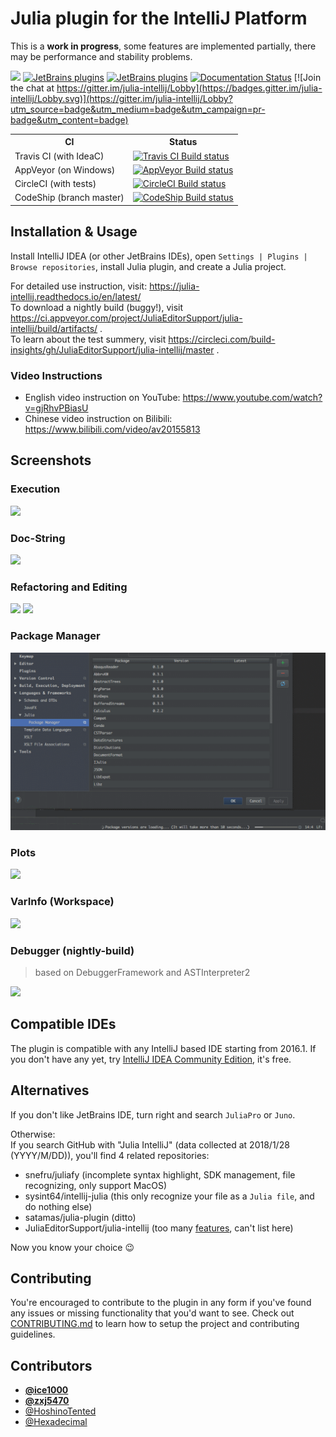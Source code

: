 # Julia plugin for the IntelliJ Platform

This is a **work in progress**, some features are implemented partially, there may be performance and stability problems.

[![](https://tinyurl.com/y9e4n2zh)](https://github.com/ice1000/julia-intellij)
[![JetBrains plugins](https://img.shields.io/jetbrains/plugin/v/10413-julia.svg)](https://plugins.jetbrains.com/plugin/10413-julia)
[![JetBrains plugins](https://img.shields.io/jetbrains/plugin/d/10413-julia.svg)](https://plugins.jetbrains.com/plugin/10413-julia)
[![Documentation Status](https://readthedocs.org/projects/julia-intellij/badge/?version=latest)](http://julia-intellij.readthedocs.io/en/latest/?badge=latest)
[![Join the chat at https://gitter.im/julia-intellij/Lobby](https://badges.gitter.im/julia-intellij/Lobby.svg)](https://gitter.im/julia-intellij/Lobby?utm_source=badge&utm_medium=badge&utm_campaign=pr-badge&utm_content=badge)

<table>
  <tr>
    <th>CI</th>
    <th>Status</th>
  </tr>
  <tr>
    <td>Travis CI (with IdeaC)</td>
    <td><a href="https://travis-ci.org/JuliaEditorSupport/julia-intellij"><img src="https://travis-ci.org/JuliaEditorSupport/julia-intellij.svg" alt="Travis CI Build status"></a></td>
  </tr>
  <tr>
    <td>AppVeyor (on Windows)</td>
    <td><a href="https://ci.appveyor.com/project/JuliaEditorSupport/julia-intellij"><img src="https://ci.appveyor.com/api/projects/status/ogmg2msv1564tkcn/branch/master?svg=true" alt="AppVeyor Build status"></a></td>
  </tr>
  <tr>
    <td>CircleCI (with tests)</td>
    <td><a href="https://circleci.com/gh/JuliaEditorSupport/julia-intellij"><img src="https://circleci.com/gh/JuliaEditorSupport/julia-intellij.svg?style=svg" alt="CircleCI Build status"></a></td>
  </tr>
  <tr>
    <td>CodeShip (branch master)</td>
    <td><a href="https://app.codeship.com/projects/270342"><img src="https://app.codeship.com/projects/4c89a940-ec81-0135-9688-6eaa099eb415/status?branch=master" alt="CodeShip Build status"></a></td>
  </tr>
</table>

## Installation \& Usage

Install IntelliJ IDEA (or other JetBrains IDEs),
open `Settings | Plugins | Browse repositories`,
install Julia plugin, and create a Julia project.

For detailed use instruction, visit: https://julia-intellij.readthedocs.io/en/latest/<br/>
To download a nightly build (buggy!), visit https://ci.appveyor.com/project/JuliaEditorSupport/julia-intellij/build/artifacts/ .<br/>
To learn about the test summery, visit https://circleci.com/build-insights/gh/JuliaEditorSupport/julia-intellij/master .

### Video Instructions

+ English video instruction on YouTube: https://www.youtube.com/watch?v=gjRhvPBiasU
+ Chinese video instruction on Bilibili: https://www.bilibili.com/video/av20155813

## Screenshots

### Execution
![](https://plugins.jetbrains.com/files/10413/screenshot_17880.png)

### Doc-String
![](https://plugins.jetbrains.com/files/10413/screenshot_17881.png)

### Refactoring and Editing
![](https://plugins.jetbrains.com/files/10413/screenshot_17879.png)
![](https://plugins.jetbrains.com/files/10413/screenshot_17932.png)

### Package Manager
![](https://github.com/zxj5470/julia-intellij-docs-cn/blob/master/screenshots/pkg-manager.gif?raw=true)

### Plots
![](https://user-images.githubusercontent.com/20026798/49950430-c72f1780-ff32-11e8-8498-68ebcad8c4b5.gif)

### VarInfo (Workspace)
![](https://user-images.githubusercontent.com/20026798/50019689-91f7f780-000e-11e9-85ce-ab602cab6505.png)

### Debugger (nightly-build)
> based on DebuggerFramework and ASTInterpreter2

![](https://user-images.githubusercontent.com/20026798/50418049-670a7080-0864-11e9-96cf-d0ebc5b26431.gif)

## Compatible IDEs

The plugin is compatible with any IntelliJ based IDE starting from 2016.1.
If you don't have any yet, try [IntelliJ IDEA Community Edition](https://www.jetbrains.com/idea/),
it's free.

## Alternatives

If you don't like JetBrains IDE, turn right and search `JuliaPro` or `Juno`.

Otherwise:<br/>
If you search GitHub with "Julia IntelliJ" (data collected at 2018/1/28 (YYYY/M/DD)),
you'll find 4 related repositories:

+ snefru/juliafy (incomplete syntax highlight, SDK management, file recognizing, only support MacOS)
+ sysint64/intellij-julia (this only recognize your file as a `Julia file`, and do nothing else)
+ satamas/julia-plugin (ditto)
+ JuliaEditorSupport/julia-intellij (too many [features](https://julia-intellij.readthedocs.io/en/latest/Features.html), can't list here)

Now you know your choice 😉

## Contributing

You're encouraged to contribute to the plugin in any form if you've found any issues or missing functionality that you'd want to see.
Check out [CONTRIBUTING.md](./CONTRIBUTING.md) to learn how to setup the project and contributing guidelines.

## Contributors

+ [**@ice1000**](https://github.com/ice1000)
+ [**@zxj5470**](https://github.com/zxj5470)
+ [@HoshinoTented](https://github.com/HoshinoTented)
+ [@Hexadecimal](https://github.com/Hexadecimaaal)
